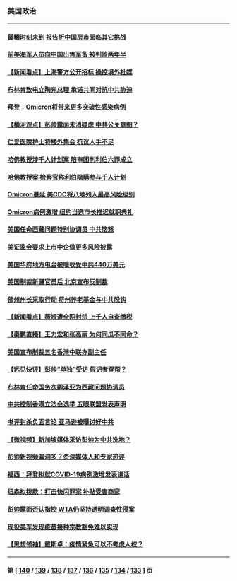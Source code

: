 ### 美国政治
---
#### [最糟时刻未到 报告析中国房市面临其它挑战](../../pages/ncid1078159/n13453318.md) 
#### [前美海军人员向中国出售军备 被判监两年半](../../pages/ncid1078159/n13452498.md) 
#### [【新闻看点】上海警方公开招标 操控境外社媒](../../pages/ncid1078159/n13451391.md) 
#### [布林肯致电立陶宛总理 承诺共同对抗中共胁迫](../../pages/ncid1078159/n13452145.md) 
#### [拜登：Omicron将带来更多突破性感染病例](../../pages/ncid1078159/n13451763.md) 
#### [【横河观点】彭帅露面未消疑虑 中共公关意图？](../../pages/ncid1078159/n13451663.md) 
#### [仁爱医院护士将楼外集会 抗议人手不足](../../pages/ncid1078159/n13451938.md) 
#### [哈佛教授涉千人计划案 陪审团判利伯六罪成立](../../pages/ncid1078159/n13451732.md) 
#### [哈佛教授案 检察官称利伯隐瞒参与千人计划](../../pages/ncid1078159/n13451540.md) 
#### [Omicron蔓延 美CDC将八地列入最高风险级别](../../pages/ncid1078159/n13451404.md) 
#### [Omicron病例激增 纽约当选市长推迟就职典礼](../../pages/ncid1078159/n13451237.md) 
#### [美国任命西藏问题特别协调员 中共恼怒](../../pages/ncid1078159/n13451284.md) 
#### [美证监会要求上市中企做更多风险披露](../../pages/ncid1078159/n13451130.md) 
#### [美国华府地方电台被曝收受中共440万美元](../../pages/ncid1078159/n13450939.md) 
#### [美国制裁新疆官员后 北京宣布反制裁](../../pages/ncid1078159/n13450586.md) 
#### [佛州州长采取行动 将州养老基金与中共脱钩](../../pages/ncid1078159/n13450078.md) 
#### [【新闻看点】薇娅遭全网封杀 上千人自查缴税](../../pages/ncid1078159/n13448564.md) 
#### [【秦鹏直播】王力宏和张高丽 为何同瓜不同命？](../../pages/ncid1078159/n13449345.md) 
#### [美国宣布制裁五名香港中联办副主任](../../pages/ncid1078159/n13449451.md) 
#### [【远见快评】彭帅“单独”受访 假记者穿帮？](../../pages/ncid1078159/n13449324.md) 
#### [布林肯任命国务次卿泽亚为西藏问题协调员](../../pages/ncid1078159/n13449120.md) 
#### [中共控制香港立法会选举 五眼联盟发表声明](../../pages/ncid1078159/n13448939.md) 
#### [书评封杀负面言论 亚马逊被曝讨好中共](../../pages/ncid1078159/n13448949.md) 
#### [【微视频】新加坡媒体采访彭帅为中共洗地？](../../pages/ncid1078159/n13448510.md) 
#### [彭帅新视频漏洞多？资深媒体人和专家热评](../../pages/ncid1078159/n13448312.md) 
#### [福西：拜登拟就COVID-19病例激增发表讲话](../../pages/ncid1078159/n13447374.md) 
#### [纽森拟拨款：打击快闪罪案 补贴受害商家](../../pages/ncid1078159/n13447701.md) 
#### [彭帅露面否认指控 WTA仍坚持透明调查性侵案](../../pages/ncid1078159/n13447326.md) 
#### [现役美军发现疫苗接种宗教豁免难以实现](../../pages/ncid1078159/n13446985.md) 
#### [【思想领袖】戴斯卓：疫情紧急可以不考虑人权？](../../pages/ncid1078159/n13441768.md) 

---
#### 第 [ [140](./140.md) / [139](./139.md) / [138](./138.md) / [137](./137.md) / [136](./136.md) / [135](./135.md) / [134](./134.md) / [133](./133.md) ] 页
